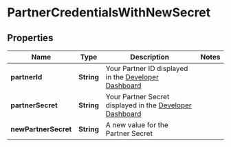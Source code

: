 

# PartnerCredentialsWithNewSecret


## Properties

| Name | Type | Description | Notes |
|------------ | ------------- | ------------- | -------------|
|**partnerId** | **String** | Your Partner ID displayed in the [Developer Dashboard](https://developer.mastercard.com/account/log-in) |  |
|**partnerSecret** | **String** | Your Partner Secret displayed in the [Developer Dashboard](https://developer.mastercard.com/account/log-in) |  |
|**newPartnerSecret** | **String** | A new value for the Partner Secret |  |



